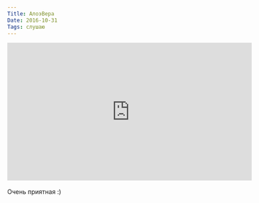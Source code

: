 ```yaml
---
Title: АлоэВера
Date: 2016-10-31
Tags: слушаю
---
```


<div class="text"><iframe width="560" height="315" src="https://www.youtube.com/embed/H81D-04qpRM" frameborder="0" allowfullscreen="allowfullscreen"></iframe><br /><br />
Очень приятная :)</div>